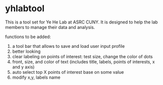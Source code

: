 # yhlabtool

This is a tool set for Ye He Lab at ASRC CUNY. It is designed to help the lab members to manage their data and analysis.

functions to be added:
1. a tool bar that allows to save and load user input profile
2. better looking
3. clear labeling on points of interest: test size, change the color of dots
4. front, size, and color of text (includes title, labels, points of interests, x and y axis)
5. auto select top X points of interest base on some value
6. modify x,y, labels name


